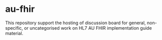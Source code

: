 # au-fhir
This repository support the hosting of discussion board for general, non-specific, or uncategorised work on HL7 AU FHIR implementation guide material.
